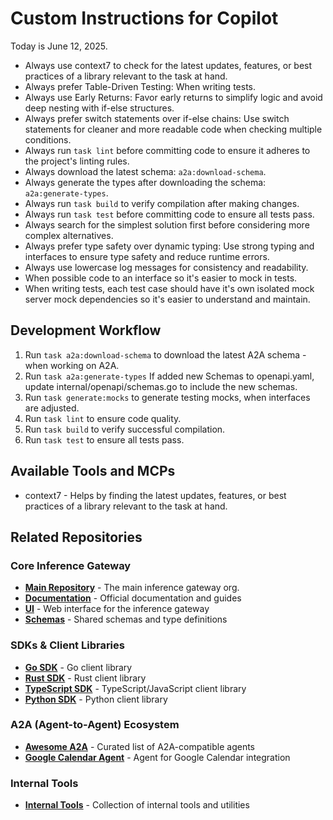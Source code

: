 # Custom Instructions for Copilot

Today is June 12, 2025.

- Always use context7 to check for the latest updates, features, or best practices of a library relevant to the task at hand.
- Always prefer Table-Driven Testing: When writing tests.
- Always use Early Returns: Favor early returns to simplify logic and avoid deep nesting with if-else structures.
- Always prefer switch statements over if-else chains: Use switch statements for cleaner and more readable code when checking multiple conditions.
- Always run `task lint` before committing code to ensure it adheres to the project's linting rules.
- Always download the latest schema: `a2a:download-schema`.
- Always generate the types after downloading the schema: `a2a:generate-types`.
- Always run `task build` to verify compilation after making changes.
- Always run `task test` before committing code to ensure all tests pass.
- Always search for the simplest solution first before considering more complex alternatives.
- Always prefer type safety over dynamic typing: Use strong typing and interfaces to ensure type safety and reduce runtime errors.
- Always use lowercase log messages for consistency and readability.
- When possible code to an interface so it's easier to mock in tests.
- When writing tests, each test case should have it's own isolated mock server mock dependencies so it's easier to understand and maintain.

## Development Workflow

1. Run `task a2a:download-schema` to download the latest A2A schema - when working on A2A.
2. Run `task a2a:generate-types` If added new Schemas to openapi.yaml, update internal/openapi/schemas.go to include the new schemas.
3. Run `task generate:mocks` to generate testing mocks, when interfaces are adjusted.
4. Run `task lint` to ensure code quality.
5. Run `task build` to verify successful compilation.
6. Run `task test` to ensure all tests pass.

## Available Tools and MCPs

- context7 - Helps by finding the latest updates, features, or best practices of a library relevant to the task at hand.

## Related Repositories

### Core Inference Gateway

- **[Main Repository](https://github.com/inference-gateway)** - The main inference gateway org.
- **[Documentation](https://docs.inference-gateway.com)** - Official documentation and guides
- **[UI](https://github.com/inference-gateway/ui)** - Web interface for the inference gateway
- **[Schemas](https://github.com/inference-gateway/schemas)** - Shared schemas and type definitions

### SDKs & Client Libraries

- **[Go SDK](https://github.com/inference-gateway/go-sdk)** - Go client library
- **[Rust SDK](https://github.com/inference-gateway/rust-sdk)** - Rust client library
- **[TypeScript SDK](https://github.com/inference-gateway/typescript-sdk)** - TypeScript/JavaScript client library
- **[Python SDK](https://github.com/inference-gateway/python-sdk)** - Python client library

### A2A (Agent-to-Agent) Ecosystem

- **[Awesome A2A](https://github.com/inference-gateway/awesome-a2a)** - Curated list of A2A-compatible agents
- **[Google Calendar Agent](https://github.com/inference-gateway/google-calendar-agent)** - Agent for Google Calendar integration

### Internal Tools

- **[Internal Tools](https://github.com/inference-gateway/tools)** - Collection of internal tools and utilities
